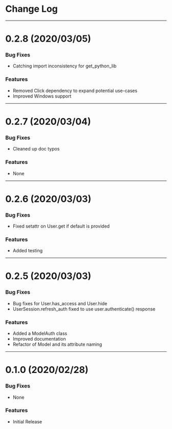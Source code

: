 # Change Log

---

# 0.2.8 (2020/03/05)

### Bug Fixes
* Catching import inconsistency for get_python_lib
### Features
* Removed Click dependency to expand potential use-cases
* Improved Windows support

---

# 0.2.7 (2020/03/04)

### Bug Fixes
* Cleaned up doc typos
### Features
* None

---

# 0.2.6 (2020/03/03)

### Bug Fixes
* Fixed setattr on User.get if default is provided
### Features
* Added testing

---

# 0.2.5 (2020/03/03)

### Bug Fixes
* Bug fixes for User.has_access and User.hide
* UserSession.refresh_auth fixed to use user.authenticate() response

### Features
* Added a ModelAuth class
* Improved documentation
* Refactor of Model and its attribute naming

---

# 0.1.0 (2020/02/28)

### Bug Fixes
* None

### Features
* Initial Release
